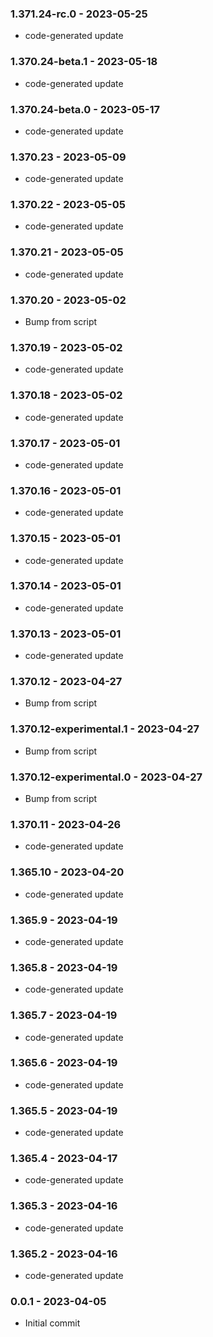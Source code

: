 ### 1.371.24-rc.0 - 2023-05-25

- code-generated update

### 1.370.24-beta.1 - 2023-05-18

- code-generated update

### 1.370.24-beta.0 - 2023-05-17

- code-generated update

### 1.370.23 - 2023-05-09

- code-generated update

### 1.370.22 - 2023-05-05

- code-generated update

### 1.370.21 - 2023-05-05

- code-generated update

### 1.370.20 - 2023-05-02

- Bump from script

### 1.370.19 - 2023-05-02

- code-generated update

### 1.370.18 - 2023-05-02

- code-generated update

### 1.370.17 - 2023-05-01

- code-generated update

### 1.370.16 - 2023-05-01

- code-generated update

### 1.370.15 - 2023-05-01

- code-generated update

### 1.370.14 - 2023-05-01

- code-generated update

### 1.370.13 - 2023-05-01

- code-generated update

### 1.370.12 - 2023-04-27

- Bump from script

### 1.370.12-experimental.1 - 2023-04-27

- Bump from script

### 1.370.12-experimental.0 - 2023-04-27

- Bump from script

### 1.370.11 - 2023-04-26

- code-generated update

### 1.365.10 - 2023-04-20

- code-generated update

### 1.365.9 - 2023-04-19

- code-generated update

### 1.365.8 - 2023-04-19

- code-generated update

### 1.365.7 - 2023-04-19

- code-generated update

### 1.365.6 - 2023-04-19

- code-generated update

### 1.365.5 - 2023-04-19

- code-generated update

### 1.365.4 - 2023-04-17

- code-generated update

### 1.365.3 - 2023-04-16

- code-generated update

### 1.365.2 - 2023-04-16

- code-generated update

### 0.0.1 - 2023-04-05

- Initial commit